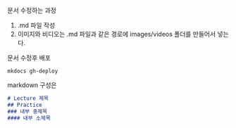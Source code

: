 문서 수정하는 과정
1. \.md 파일 작성
2. 이미지와 비디오는 .md 파일과 같은 경로에 images/videos 폴더를 만들어서 넣는다.

문서 수정후 배포
```sheel
mkdocs gh-deploy
```

markdown 구성은
```markdown
# Lecture 제목
## Practice
### 내부 중제목
#### 내부 소제목
```